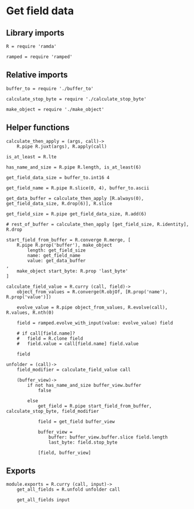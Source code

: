 # Get field data

## Library imports

	R = require 'ramda'

	ramped = require 'ramped'


## Relative imports

	buffer_to = require './buffer_to'

	calculate_stop_byte = require './calculate_stop_byte'

	make_object = require './make_object'


## Helper functions

	calculate_then_apply = (args, call)->
		R.pipe R.juxt(args), R.apply(call)

	is_at_least = R.lte

	has_name_and_size = R.pipe R.length, is_at_least(6)

	get_field_data_size = buffer_to.int16 4

	get_field_name = R.pipe R.slice(0, 4), buffer_to.ascii

	get_data_buffer = calculate_then_apply [R.always(0), get_field_data_size, R.drop(6)], R.slice

	get_field_size = R.pipe get_field_data_size, R.add(6)

	# rest_of_buffer = calculate_then_apply [get_field_size, R.identity], R.drop

	start_field_from_buffer = R.converge R.merge, [
		R.pipe R.prop('buffer'), make_object
			length: get_field_size
			name: get_field_name
			value: get_data_buffer
	,
		make_object start_byte: R.prop 'last_byte'
	]

	calculate_field_value = R.curry (call, field)->
		object_from_values = R.converge(R.objOf, [R.prop('name'), R.prop('value')])

		evolve_value = R.pipe object_from_values, R.evolve(call), R.values, R.nth(0)

		field = ramped.evolve_with_input(value: evolve_value) field

		# if call[field.name]?
		# 	field = R.clone field
		# 	field.value = call[field.name] field.value

		field

	unfolder = (call)->
		field_modifier = calculate_field_value call

		(buffer_view)->
			if not has_name_and_size buffer_view.buffer
				false

			else
				get_field = R.pipe start_field_from_buffer, calculate_stop_byte, field_modifier

				field = get_field buffer_view

				buffer_view =
					buffer: buffer_view.buffer.slice field.length
					last_byte: field.stop_byte

				[field, buffer_view]


## Exports

	module.exports = R.curry (call, input)->
		get_all_fields = R.unfold unfolder call

		get_all_fields input
